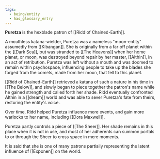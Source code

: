 ```yaml
---
tags:
  - being/entity
  - has_glossary_entry
---
```


**Puretza** is the hexblade patron of [[Ridd of Chained-Earth]].

A mouthless katana-wielder, Puretza was a nameless "moon-entity" assumedly from [[Kibangan]]. She is originally from a far off planet within the [[Dark Sea]], but was stranded to [[The Heavens]] when her home planet, or moon, was destroyed beyond repair by her master, [[Althin]], in an act of retribution. Puretza was left without a mouth and was doomed to remain within psychospace, influencing people to take up the blades she forged from the comets, made from her moon, that fell to this planet.

[[Ridd of Chained-Earth]] retrieved a katana of such a nature in his time in [[The Below]], and slowly began to piece together the patron's name while he gained strength and called forth her shade. Ridd eventually confronted Althin in a [[dream]] world and was able to sever Puretza's fate from theirs, restoring the entity's voice.

Over time, Ridd helped Puretza influence more events, and gain more warlocks to her name, including [[Dora Maxwell]].

Puretza partly controls a piece of [[The Sheer]]. Her shade remains in this place when it is not in use, and most of her adherents can summon portals to or through the Sheer to cross space in mere moments.

It is said that she is one of many patrons partially representing the latent influence of [[Exponen]] on the world.